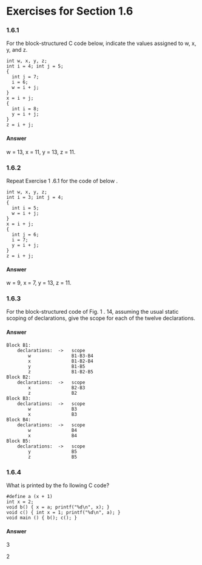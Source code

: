# Exercises for Section 1.6

### 1.6.1

For the block-structured C code below, indicate the values assigned to w, x, y, and z.
```
int w, x, y, z;
int i = 4; int j = 5;
{
  int j = 7;
  i = 6;
  w = i + j;
}
x = i + j;
{
  int i = 8;
  y = i + j;
}
z = i + j;
```

#### Answer

w = 13, x = 11, y = 13, z = 11.


### 1.6.2

Repeat Exercise 1 .6.1 for the code of below .
```
int w, x, y, z;
int i = 3; int j = 4;
{
  int i = 5;
  w = i + j;
}
x = i + j;
{
  int j = 6;
  i = 7;
  y = i + j;
}
z = i + j;
```

#### Answer

w = 9, x = 7, y = 13, z = 11.


### 1.6.3

For the block-structured code of Fig. 1 . 14, assuming the usual static scoping of declarations, give the scope for each of the twelve declarations.

#### Answer
```
Block B1:
	declarations:  ->   scope
		w 				B1-B3-B4
		x				B1-B2-B4
		y				B1-B5
		z				B1-B2-B5
Block B2:
	declarations:  ->   scope
		x				B2-B3
		z				B2
Block B3:
	declarations:  ->   scope
		w 				B3
		x				B3
Block B4:
	declarations:  ->   scope
		w 				B4
		x				B4
Block B5:
	declarations:  ->   scope
		y				B5
		z				B5
```

### 1.6.4

What is printed by the fo llowing C code?
```
#define a (x + 1)
int x = 2;
void b() { x = a; printf("%d\n", x); }
void c() { int x = 1; printf("%d\n", a); }
void main () { b(); c(); }
```

#### Answer
3

2
